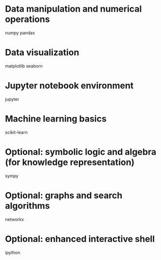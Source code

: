 # Data manipulation and numerical operations
numpy
pandas

# Data visualization
matplotlib
seaborn

# Jupyter notebook environment
jupyter

# Machine learning basics
scikit-learn

# Optional: symbolic logic and algebra (for knowledge representation)
sympy

# Optional: graphs and search algorithms
networkx

# Optional: enhanced interactive shell
ipython
